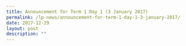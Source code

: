 ```yaml
---
title: Announcement for Term 1 Day 1 (3 January 2017)
permalink: /lp-news/announcement-for-term-1-day-1-3-january-2017/
date: 2017-12-29
layout: post
description: ""
---
```

